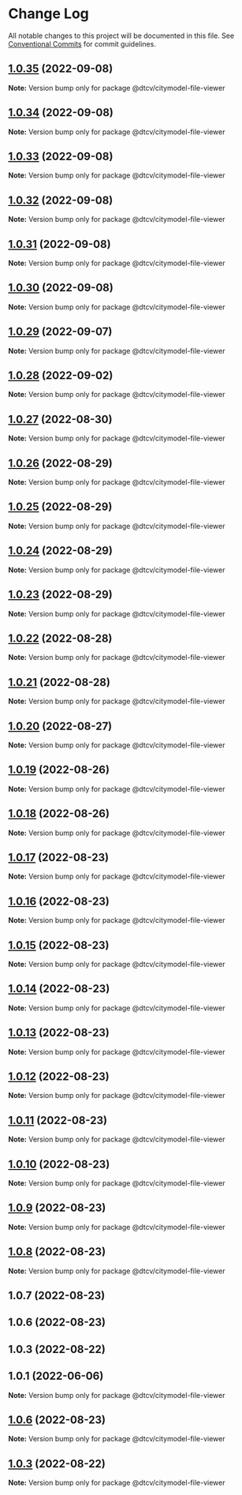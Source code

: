 # Change Log

All notable changes to this project will be documented in this file.
See [Conventional Commits](https://conventionalcommits.org) for commit guidelines.

## [1.0.35](https://github.com/paramountric/digitaltwincityviewer/compare/@dtcv/citymodel-file-viewer@1.0.34...@dtcv/citymodel-file-viewer@1.0.35) (2022-09-08)

**Note:** Version bump only for package @dtcv/citymodel-file-viewer





## [1.0.34](https://github.com/paramountric/digitaltwincityviewer/compare/@dtcv/citymodel-file-viewer@1.0.33...@dtcv/citymodel-file-viewer@1.0.34) (2022-09-08)

**Note:** Version bump only for package @dtcv/citymodel-file-viewer





## [1.0.33](https://github.com/paramountric/digitaltwincityviewer/compare/@dtcv/citymodel-file-viewer@1.0.32...@dtcv/citymodel-file-viewer@1.0.33) (2022-09-08)

**Note:** Version bump only for package @dtcv/citymodel-file-viewer





## [1.0.32](https://github.com/paramountric/digitaltwincityviewer/compare/@dtcv/citymodel-file-viewer@1.0.31...@dtcv/citymodel-file-viewer@1.0.32) (2022-09-08)

**Note:** Version bump only for package @dtcv/citymodel-file-viewer





## [1.0.31](https://github.com/paramountric/digitaltwincityviewer/compare/@dtcv/citymodel-file-viewer@1.0.30...@dtcv/citymodel-file-viewer@1.0.31) (2022-09-08)

**Note:** Version bump only for package @dtcv/citymodel-file-viewer





## [1.0.30](https://github.com/paramountric/digitaltwincityviewer/compare/@dtcv/citymodel-file-viewer@1.0.29...@dtcv/citymodel-file-viewer@1.0.30) (2022-09-08)

**Note:** Version bump only for package @dtcv/citymodel-file-viewer





## [1.0.29](https://github.com/paramountric/digitaltwincityviewer/compare/@dtcv/citymodel-file-viewer@1.0.28...@dtcv/citymodel-file-viewer@1.0.29) (2022-09-07)

**Note:** Version bump only for package @dtcv/citymodel-file-viewer





## [1.0.28](https://github.com/paramountric/digitaltwincityviewer/compare/@dtcv/citymodel-file-viewer@1.0.27...@dtcv/citymodel-file-viewer@1.0.28) (2022-09-02)

**Note:** Version bump only for package @dtcv/citymodel-file-viewer





## [1.0.27](https://github.com/paramountric/digitaltwincityviewer/compare/@dtcv/citymodel-file-viewer@1.0.26...@dtcv/citymodel-file-viewer@1.0.27) (2022-08-30)

**Note:** Version bump only for package @dtcv/citymodel-file-viewer





## [1.0.26](https://github.com/paramountric/digitaltwincityviewer/compare/@dtcv/citymodel-file-viewer@1.0.25...@dtcv/citymodel-file-viewer@1.0.26) (2022-08-29)

**Note:** Version bump only for package @dtcv/citymodel-file-viewer





## [1.0.25](https://github.com/paramountric/digitaltwincityviewer/compare/@dtcv/citymodel-file-viewer@1.0.24...@dtcv/citymodel-file-viewer@1.0.25) (2022-08-29)

**Note:** Version bump only for package @dtcv/citymodel-file-viewer





## [1.0.24](https://github.com/paramountric/digitaltwincityviewer/compare/@dtcv/citymodel-file-viewer@1.0.23...@dtcv/citymodel-file-viewer@1.0.24) (2022-08-29)

**Note:** Version bump only for package @dtcv/citymodel-file-viewer





## [1.0.23](https://github.com/paramountric/digitaltwincityviewer/compare/@dtcv/citymodel-file-viewer@1.0.22...@dtcv/citymodel-file-viewer@1.0.23) (2022-08-29)

**Note:** Version bump only for package @dtcv/citymodel-file-viewer





## [1.0.22](https://github.com/paramountric/digitaltwincityviewer/compare/@dtcv/citymodel-file-viewer@1.0.21...@dtcv/citymodel-file-viewer@1.0.22) (2022-08-28)

**Note:** Version bump only for package @dtcv/citymodel-file-viewer





## [1.0.21](https://github.com/paramountric/digitaltwincityviewer/compare/@dtcv/citymodel-file-viewer@1.0.20...@dtcv/citymodel-file-viewer@1.0.21) (2022-08-28)

**Note:** Version bump only for package @dtcv/citymodel-file-viewer





## [1.0.20](https://github.com/paramountric/digitaltwincityviewer/compare/@dtcv/citymodel-file-viewer@1.0.19...@dtcv/citymodel-file-viewer@1.0.20) (2022-08-27)

**Note:** Version bump only for package @dtcv/citymodel-file-viewer





## [1.0.19](https://github.com/paramountric/digitaltwincityviewer/compare/@dtcv/citymodel-file-viewer@1.0.18...@dtcv/citymodel-file-viewer@1.0.19) (2022-08-26)

**Note:** Version bump only for package @dtcv/citymodel-file-viewer





## [1.0.18](https://github.com/paramountric/digitaltwincityviewer/compare/@dtcv/citymodel-file-viewer@1.0.17...@dtcv/citymodel-file-viewer@1.0.18) (2022-08-26)

**Note:** Version bump only for package @dtcv/citymodel-file-viewer





## [1.0.17](https://github.com/paramountric/digitaltwincityviewer/compare/@dtcv/citymodel-file-viewer@1.0.16...@dtcv/citymodel-file-viewer@1.0.17) (2022-08-23)

**Note:** Version bump only for package @dtcv/citymodel-file-viewer





## [1.0.16](https://github.com/paramountric/digitaltwincityviewer/compare/@dtcv/citymodel-file-viewer@1.0.15...@dtcv/citymodel-file-viewer@1.0.16) (2022-08-23)

**Note:** Version bump only for package @dtcv/citymodel-file-viewer





## [1.0.15](https://github.com/paramountric/digitaltwincityviewer/compare/@dtcv/citymodel-file-viewer@1.0.14...@dtcv/citymodel-file-viewer@1.0.15) (2022-08-23)

**Note:** Version bump only for package @dtcv/citymodel-file-viewer





## [1.0.14](https://github.com/paramountric/digitaltwincityviewer/compare/@dtcv/citymodel-file-viewer@1.0.13...@dtcv/citymodel-file-viewer@1.0.14) (2022-08-23)

**Note:** Version bump only for package @dtcv/citymodel-file-viewer





## [1.0.13](https://github.com/paramountric/digitaltwincityviewer/compare/@dtcv/citymodel-file-viewer@1.0.12...@dtcv/citymodel-file-viewer@1.0.13) (2022-08-23)

**Note:** Version bump only for package @dtcv/citymodel-file-viewer





## [1.0.12](https://github.com/paramountric/digitaltwincityviewer/compare/@dtcv/citymodel-file-viewer@1.0.11...@dtcv/citymodel-file-viewer@1.0.12) (2022-08-23)

**Note:** Version bump only for package @dtcv/citymodel-file-viewer





## [1.0.11](https://github.com/paramountric/digitaltwincityviewer/compare/@dtcv/citymodel-file-viewer@1.0.10...@dtcv/citymodel-file-viewer@1.0.11) (2022-08-23)

**Note:** Version bump only for package @dtcv/citymodel-file-viewer





## [1.0.10](https://github.com/paramountric/digitaltwincityviewer/compare/@dtcv/citymodel-file-viewer@1.0.9...@dtcv/citymodel-file-viewer@1.0.10) (2022-08-23)

**Note:** Version bump only for package @dtcv/citymodel-file-viewer





## [1.0.9](https://github.com/paramountric/digitaltwincityviewer/compare/@dtcv/citymodel-file-viewer@1.0.8...@dtcv/citymodel-file-viewer@1.0.9) (2022-08-23)

**Note:** Version bump only for package @dtcv/citymodel-file-viewer





## [1.0.8](https://github.com/paramountric/digitaltwincityviewer/compare/@dtcv/citymodel-file-viewer@1.0.7...@dtcv/citymodel-file-viewer@1.0.8) (2022-08-23)

**Note:** Version bump only for package @dtcv/citymodel-file-viewer





## 1.0.7 (2022-08-23)



## 1.0.6 (2022-08-23)



## 1.0.3 (2022-08-22)



## 1.0.1 (2022-06-06)

**Note:** Version bump only for package @dtcv/citymodel-file-viewer





## [1.0.6](https://github.com/paramountric/digitaltwincityviewer/compare/v1.0.5...v1.0.6) (2022-08-23)

**Note:** Version bump only for package @dtcv/citymodel-file-viewer





## [1.0.3](https://github.com/paramountric/digitaltwincityviewer/compare/v1.0.2...v1.0.3) (2022-08-22)

**Note:** Version bump only for package @dtcv/citymodel-file-viewer
